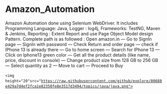 # Amazon_Automation
Amazon Automation done using Selenium WebDriver. 
It includes Programming Language: Java, Logger : log4j, Frameworks: TestNG, Maven & Jenkins, Reporting : Extent Report and use Page Object Model design Pattern. 
Complete path is as followed : Open amazon.in — Go to SignIn page — SignIn with password — Check Return and order page — check if IPhone 13 is already there — Go to home screen — Search for IPhone 13 — Click on Iphone13 green color — Get all the product details (like name, price, discount in console) — Change product size from 128 GB to 256 GB — Select quantity as 2 — Move to cart — Proceed to Buy

<code><img height="20"src="https://raw.githubusercontent.com/github/explore/80688e429a7d4ef2fca1e82350fe8e3517d3494/topics/java/java.png"></code>
